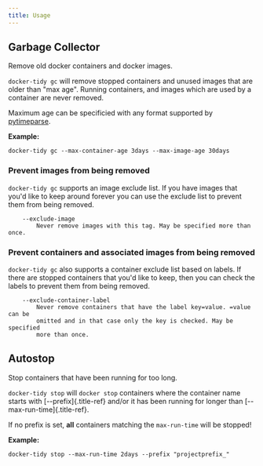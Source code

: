 ```yaml
---
title: Usage
---
```


## Garbage Collector

Remove old docker containers and docker images.

`docker-tidy gc` will remove stopped containers and unused images that are older
than \"max age\". Running containers, and images which are used by a
container are never removed.

Maximum age can be specificied with any format supported by
[pytimeparse](https://github.com/wroberts/pytimeparse).

__Example:__

```Shell
docker-tidy gc --max-container-age 3days --max-image-age 30days
```

### Prevent images from being removed

`docker-tidy gc` supports an image exclude list. If you have images that you\'d
like to keep around forever you can use the exclude list to prevent them
from being removed.

```Shell
    --exclude-image
        Never remove images with this tag. May be specified more than once.
```

### Prevent containers and associated images from being removed

`docker-tidy gc` also supports a container exclude list based on labels. If there
are stopped containers that you\'d like to keep, then you can check the
labels to prevent them from being removed.

```Shell
    --exclude-container-label
        Never remove containers that have the label key=value. =value can be
        omitted and in that case only the key is checked. May be specified
        more than once.
```

## Autostop

Stop containers that have been running for too long.

`docker-tidy stop` will `docker stop` containers where the container name starts
with [\--prefix]{.title-ref} and/or it has been running for longer than
[\--max-run-time]{.title-ref}.

If no prefix is set, __all__ containers matching the `max-run-time` will be stopped!

__Example:__

```Shell
docker-tidy stop --max-run-time 2days --prefix "projectprefix_"
```
